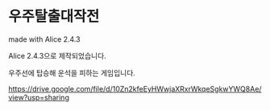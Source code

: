 # 우주탈출대작전
made with Alice 2.4.3

Alice 2.4.3으로 제작되었습니다.

우주선에 탑승해 운석을 피하는 게임입니다.

https://drive.google.com/file/d/10Zn2kfeEyHWwjaXRxrWkqeSgkwYWQ8Ae/view?usp=sharing
